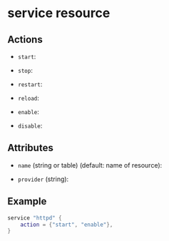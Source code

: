 # service resource


## Actions

* `start`:

* `stop`:

* `restart`:

* `reload`:

* `enable`:

* `disable`:

## Attributes

* `name` (string or table) (default: name of resource):

* `provider` (string):


## Example

```lua
service "httpd" {
    action = {"start", "enable"},
}
```
